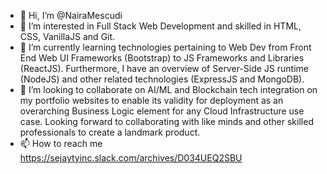 - 👋 Hi, I’m @NairaMescudi
- 👀 I’m interested in Full Stack Web Development and skilled in HTML, CSS, VanillaJS and Git.
- 🌱 I’m currently learning technologies pertaining to Web Dev from Front End Web UI Frameworks (Bootstrap) to JS Frameworks and Libraries (ReactJS). Furthermore, I have an overview of Server-Side JS runtime (NodeJS) and other related technologies (ExpressJS and MongoDB). 
- 💞️ I’m looking to collaborate on AI/ML and Blockchain tech integration on my portfolio websites to enable its validity for deployment as an overarching Business Logic element for any Cloud Infrastructure use case. Looking forward to collaborating with like minds and other skilled professionals to create a landmark product.
- 📫 How to reach me https://sejaytyinc.slack.com/archives/D034UEQ2SBU

<!---
NairaMescudi/NairaMescudi is a ✨ special ✨ repository because its `README.md` (this file) appears on your GitHub profile.
You can click the Preview link to take a look at your changes.
--->

